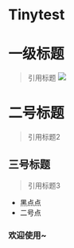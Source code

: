 # Tinytest
# 一级标题
> 引用标题
![](1.Images/cloud.jpg)

# 二号标题
> 引用标题2

## 三号标题
> 引用标题3

* 黑点点
* 二号点

### 欢迎使用~
